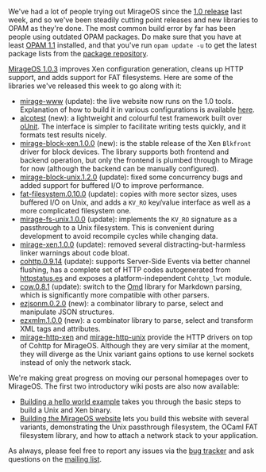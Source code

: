 We've had a lot of people trying out MirageOS since the [1.0 release](/blog/releasing-mirage) last week, and so we've been steadily cutting point releases and new libraries to OPAM as they're done.
The most common build error by far has been people using outdated OPAM packages.  Do make sure that you have at least [OPAM 1.1](http://opam.ocaml.org/doc/Quick_Install.html) installed, and that you've run `opam update -u` to get the latest package lists from the [package repository](https://github.com/ocaml/opam-repository).

[MirageOS 1.0.3](https://github.com/mirage/mirage/releases/tag/1.0.3) improves
Xen configuration generation, cleans up HTTP support, and adds support for FAT
filesystems.  Here are some of the libraries we've released this week to go along with it:

* [mirage-www](https://github.com/mirage/mirage-www) (update): the live website now runs on the 1.0 tools.  Explanation of how to build it in various configurations is available [here](/wiki/mirage-www).
* [alcotest](https://github.com/samoht/alcotest) (new): a lightweight and colourful test framework built over [oUnit](http://ounit.forge.ocamlcore.org/).  The interface is simpler to facilitate writing tests quickly, and it formats test results nicely.
* [mirage-block-xen.1.0.0](https://github.com/mirage/mirage-block-xen) (new): is the stable release of the Xen `Blkfront` driver for block devices.  The library supports both frontend and backend operation, but only the frontend is plumbed through to Mirage for now (although the backend can be manually configured).
* [mirage-block-unix.1.2.0](https://github.com/mirage/mirage-block-unix) (update): fixed some concurrency bugs and added support for buffered I/O to improve performance.
* [fat-filesystem.0.10.0](https://github.com/mirage/ocaml-fat) (update): copies with more sector sizes, uses buffered I/O on Unix, and adds a `KV_RO` key/value interface as well as a more complicated filesystem one.
* [mirage-fs-unix.1.0.0](https://github.com/mirage/mirage-fs-unix) (update): implements the `KV_RO` signature as a passthrough to a Unix filesystem.  This is convenient during development to avoid recompile cycles while changing data.
* [mirage-xen.1.0.0](https://github.com/mirage/mirage-platform) (update): removed several distracting-but-harmless linker warnings about code bloat.
* [cohttp.0.9.14](https://github.com/mirage/ocaml-cohttp) (update): supports Server-Side Events via better channel flushing, has a complete set of HTTP codes autogenerated from [httpstatus.es](https://github.com/citricsquid/httpstatus.es) and exposes a platform-independent `Cohttp_lwt` module.
* [cow.0.8.1](https://github.com/mirage/ocaml-cow) (update): switch to the [Omd](https://github.com/pw374/omd) library for Markdown parsing, which is significantly more compatible with other parsers.
* [ezjsonm.0.2.0](https://github.com/samoht/ezjsonm) (new): a combinator library to parse, select and manipulate JSON structures.
* [ezxmlm.1.0.0](https://github.com/avsm/ezxmlm) (new): a combinator library to parse, select and transform XML tags and attributes.
* [mirage-http-xen](https://github.com/mirage/mirage-http-xen) and [mirage-http-unix](https://github.com/mirage/mirage-http-unix) provide the HTTP drivers on top of Cohttp for MirageOS. Although they are very similar at the moment, they will diverge as the Unix variant gains options to use kernel sockets instead of only the network stack.

We're making great progress on moving our personal homepages over to MirageOS.  The first two introductory wiki posts are also now available:
* [Building a hello world example](/wiki/hello-world) takes you through the basic steps to build a Unix and Xen binary.
* [Building the MirageOS website](/wiki/mirage-www) lets you build this website with several variants, demonstrating the Unix passthrough filesystem, the OCaml FAT filesystem library, and how to attach a network stack to your application.

As always, please feel free to report any issues via the [bug tracker](https://github.com/mirage/mirage/issues) and ask questions on the [mailing list](mailto:mirageos-devel@lists.xenproject.org).
